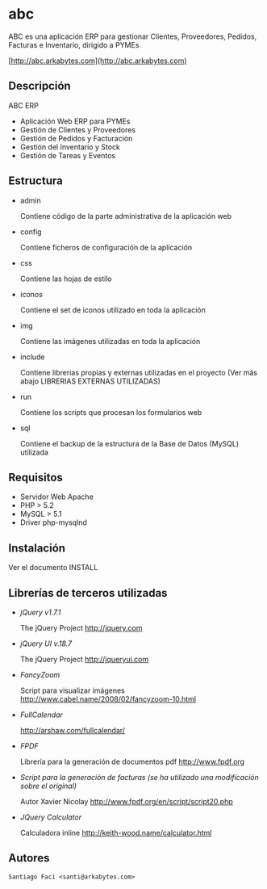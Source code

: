 abc
===

ABC es una aplicación ERP para gestionar Clientes, Proveedores, Pedidos, Facturas e Inventario, dirigido a PYMEs

[http://abc.arkabytes.com](http://abc.arkabytes.com)

Descripción
-----------

ABC ERP
- Aplicación Web ERP para PYMEs
- Gestión de Clientes y Proveedores
- Gestión de Pedidos y Facturación
- Gestión del Inventario y Stock
- Gestión de Tareas y Eventos

Estructura
----------

- admin

    Contiene código de la parte administrativa de la aplicación web

- config

    Contiene ficheros de configuración de la aplicación

- css

    Contiene las hojas de estilo

- iconos

    Contiene el set de iconos utilizado en toda la aplicación

- img

    Contiene las imágenes utilizadas en toda la aplicación

- include

    Contiene librerias propias y externas utilizadas en el proyecto (Ver más abajo LIBRERIAS EXTERNAS UTILIZADAS)

- run

    Contiene los scripts que procesan los formularios web

- sql

    Contiene el backup de la estructura de la Base de Datos (MySQL) utilizada

Requisitos
----------

- Servidor Web Apache
- PHP > 5.2
- MySQL > 5.1
- Driver php-mysqlnd

Instalación
-----------

Ver el documento INSTALL

Librerías de terceros utilizadas
--------------------------------

- _jQuery v1.7.1_
    
    The jQuery Project
    http://jquery.com

- _jQuery UI v.18.7_

    The jQuery Project
    http://jqueryui.com

- _FancyZoom_

    Script para visualizar imágenes
    http://www.cabel.name/2008/02/fancyzoom-10.html
    
- _FullCalendar_

    http://arshaw.com/fullcalendar/

- _FPDF_

    Librería para la generación de documentos pdf
    http://www.fpdf.org

- _Script para la generación de facturas (se ha utilizado una modificación sobre el original)_

    Autor Xavier Nicolay
    http://www.fpdf.org/en/script/script20.php

- _JQuery Calculator_

    Calculadora inline
    http://keith-wood.name/calculator.html

Autores
-------

    Santiago Faci <santi@arkabytes.com>
